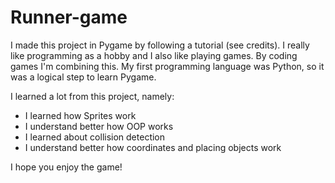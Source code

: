 # Runner-game

I made this project in Pygame by following a tutorial (see credits).
I really like programming as a hobby and I also like playing games. By coding games I'm combining this.
My first programming language was Python, so it was a logical step to learn Pygame.

I learned a lot from this project, namely:
- I learned how Sprites work
- I understand better how OOP works
- I learned about collision detection
- I understand better how coordinates and placing objects work

I hope you enjoy the game!
